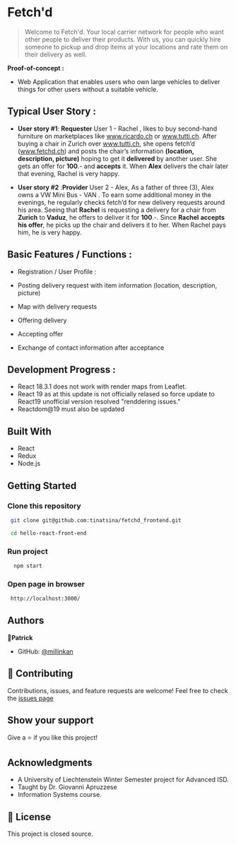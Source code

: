 # Fetch'd

> Welcome to Fetch'd. Your local carrier network for people who want other people to deliver their products. With us,
> you can quickly hire someone to pickup and drop items at your locations and rate them on their delivery as well.

 **Proof-of-concept :**
   - Web Application that enables users who own large vehicles to deliver things for other users without a suitable vehicle.
## Typical User Story :
   - **User story #1**: **Requester**
     User 1 - Rachel , likes to buy second-hand furniture on marketplaces like www.ricardo.ch or www.tutti.ch. After buying a chair in Zurich over www.tutti.ch,
     she opens fetch’d (www.fetchd.ch) and posts the chair’s information **(location, description, picture)** hoping to get it **delivered** by another user.
     She gets an offer for **100**.- and **accepts** it. When **Alex** delivers the chair later that evening, Rachel is very happy.

   - **User story #2** :**Provider**
     User 2 - Alex, As a father of three (3), Alex owns a VW Mini Bus - VAN . To earn some additional money in the evenings, he regularly checks fetch’d for
     new delivery requests around his area. Seeing that **Rachel** is requesting a delivery for a chair from **Zurich** to **Vaduz**, he offers to deliver it for **100**.-.
     Since **Rachel** **accepts his offer**, he picks up the chair and delivers it to her. When Rachel pays him, he is very happy.

 ## Basic Features / Functions :

   - Registration / User Profile : 

   - Posting delivery request with item information (location, description, picture)

   - Map with delivery requests

   - Offering delivery

   - Accepting offer

   - Exchange of contact information after acceptance 

## Development Progress :
 -  React 18.3.1 does not work with render maps from Leaflet.
 -  React 19 as at this update is not officially relased so force update to React19 unofficial version resolved "renddering issues."
 -  Reactdom@19 must also be updated


## Built With

- React
- Redux
- Node.js

## Getting Started

### Clone this repository

```bash
 git clone git@github.com:tinatsina/fetchd_frontend.git

 cd hello-react-front-end
```

### Run project

```bash
  npm start
```

### Open page in browser

```bash
 http://localhost:3000/
```

## Authors

👤**Patrick**

- GitHub: [@millinkan](https://github.com/millinkan)


## 🤝 Contributing

Contributions, issues, and feature requests are welcome!
Feel free to check the [issues page](https://github.com/tinatsina/fetchd_frontend/issues)

## Show your support

Give a ⭐️ if you like this project!

## Acknowledgments

- A University of Liechtenstein Winter Semester project for Advanced ISD.
- Taught by Dr. Giovanni Apruzzese
- Information Systems course.

## 📝 License

This project is closed source.
